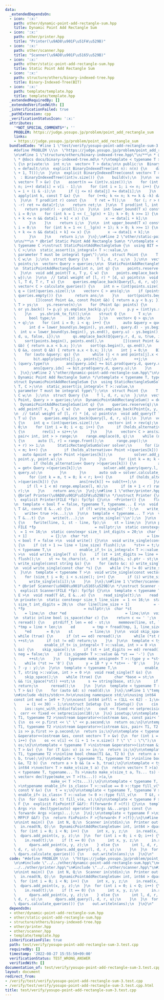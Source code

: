 ```yaml
---
data:
  _extendedDependsOn:
  - icon: ':x:'
    path: other/dynamic-point-add-rectangle-sum.hpp
    title: Dynamic Point Add Rectangle Sum
  - icon: ':x:'
    path: other/printer.hpp
    title: "Printer(\u9AD8\u901F\u51FA\u529B)"
  - icon: ':x:'
    path: other/scanner.hpp
    title: "Scanner(\u9AD8\u901F\u5165\u529B)"
  - icon: ':x:'
    path: other/static-point-add-rectangle-sum.hpp
    title: Static Point Add Rectangle Sum
  - icon: ':x:'
    path: structure/others/binary-indexed-tree.hpp
    title: Binary-Indexed-Tree(BIT)
  - icon: ':x:'
    path: template/template.hpp
    title: template/template.hpp
  _extendedRequiredBy: []
  _extendedVerifiedWith: []
  _isVerificationFailed: true
  _pathExtension: cpp
  _verificationStatusIcon: ':x:'
  attributes:
    '*NOT_SPECIAL_COMMENTS*': ''
    PROBLEM: https://judge.yosupo.jp/problem/point_add_rectangle_sum
    links:
    - https://judge.yosupo.jp/problem/point_add_rectangle_sum
  bundledCode: "#line 1 \"test/verify/yosupo-point-add-rectangle-sum-3.test.cpp\"\n\
    #define PROBLEM \\\n  \"https://judge.yosupo.jp/problem/point_add_rectangle_sum\"\
    \n\n#line 1 \"structure/others/binary-indexed-tree.hpp\"\n/**\n * @brief Binary-Indexed-Tree(BIT)\n\
    \ * @docs docs/binary-indexed-tree.md\n */\ntemplate < typename T >\nstruct BinaryIndexedTree\
    \ {\n private:\n  int n;\n  vector< T > data;\n\n public:\n  BinaryIndexedTree()\
    \ = default;\n\n  explicit BinaryIndexedTree(int n): n(n) {\n    data.assign(n\
    \ + 1, T());\n  }\n\n  explicit BinaryIndexedTree(const vector< T > &v)\n    \
    \  : BinaryIndexedTree((int)v.size()) {\n    build(v);\n  }\n\n  void build(const\
    \ vector< T > &v) {\n    assert(n == (int)v.size());\n    for (int i = 1; i <=\
    \ n; i++) data[i] = v[i - 1];\n    for (int i = 1; i <= n; i++) {\n      int j\
    \ = i + (i & -i);\n      if (j <= n) data[j] += data[i];\n    }\n  }\n\n  void\
    \ apply(int k, const T &x) {\n    for (++k; k <= n; k += k & -k) data[k] += x;\n\
    \  }\n\n  T prod(int r) const {\n    T ret = T();\n    for (; r > 0; r -= r &\
    \ -r) ret += data[r];\n    return ret;\n  }\n\n  T prod(int l, int r) const {\n\
    \    return prod(r) - prod(l);\n  }\n\n  int lower_bound(T x) const {\n    int\
    \ i = 0;\n    for (int k = 1 << (__lg(n) + 1); k > 0; k >>= 1) {\n      if (i\
    \ + k <= n && data[i + k] < x) {\n        x -= data[i + k];\n        i += k;\n\
    \      }\n    }\n    return i;\n  }\n\n  int upper_bound(T x) const {\n    int\
    \ i = 0;\n    for (int k = 1 << (__lg(n) + 1); k > 0; k >>= 1) {\n      if (i\
    \ + k <= n && data[i + k] <= x) {\n        x -= data[i + k];\n        i += k;\n\
    \      }\n    }\n    return i;\n  }\n};\n#line 2 \"other/static-point-add-rectangle-sum.hpp\"\
    \n\n/**\n * @brief Static Point Add Rectangle Sum\n */\ntemplate < typename T,\
    \ typename C >\nstruct StaticPointAddRectangleSum {\n  using BIT = BinaryIndexedTree<\
    \ C >;\n\n  static_assert(is_integral< T >::value,\n                \"template\
    \ parameter T must be integral type\");\n\n  struct Point {\n    T x, y;\n   \
    \ C w;\n  };\n\n  struct Query {\n    T l, d, r, u;\n  };\n\n  vector< Point >\
    \ points;\n  vector< Query > queries;\n\n  StaticPointAddRectangleSum() = default;\n\
    \n  StaticPointAddRectangleSum(int n, int q) {\n    points.reserve(n);\n    queries.reserve(q);\n\
    \  }\n\n  void add_point(T x, T y, C w) {\n    points.emplace_back(Point{x, y,\
    \ w});\n  }\n\n  // tatal weight of [l, r) * [d, u) points\n  void add_query(T\
    \ l, T d, T r, T u) {\n    queries.emplace_back(Query{l, d, r, u});\n  }\n\n \
    \ vector< C > calculate_queries() {\n    int n = (int)points.size();\n    int\
    \ q = (int)queries.size();\n    vector< C > ans(q);\n    if (points.empty() or\
    \ queries.empty()) {\n      return ans;\n    }\n    sort(points.begin(), points.end(),\n\
    \         [](const Point &a, const Point &b) { return a.y < b.y; });\n    vector<\
    \ T > ys;\n    ys.reserve(n);\n    for (Point &p: points) {\n      if (ys.empty()\
    \ or ys.back() != p.y) ys.emplace_back(p.y);\n      p.y = (int)ys.size() - 1;\n\
    \    }\n    ys.shrink_to_fit();\n\n    struct Q {\n      T x;\n      int d, u;\n\
    \      bool type;\n      int idx;\n    };\n    vector< Q > qs;\n    qs.reserve(q\
    \ + q);\n    for (int i = 0; i < q; i++) {\n      auto &query = queries[i];\n\
    \      int d = lower_bound(ys.begin(), ys.end(), query.d) - ys.begin();\n    \
    \  int u = lower_bound(ys.begin(), ys.end(), query.u) - ys.begin();\n      qs.emplace_back(Q{query.l,\
    \ d, u, false, i});\n      qs.emplace_back(Q{query.r, d, u, true, i});\n    }\n\
    \    sort(points.begin(), points.end(),\n         [](const Point &a, const Point\
    \ &b) { return a.x < b.x; });\n    sort(qs.begin(), qs.end(),\n         [](const\
    \ Q &a, const Q &b) { return a.x < b.x; });\n    int j = 0;\n    BIT bit(ys.size());\n\
    \    for (auto &query: qs) {\n      while (j < n and points[j].x < query.x) {\n\
    \        bit.apply(points[j].y, points[j].w);\n        ++j;\n      }\n      if\
    \ (query.type)\n        ans[query.idx] += bit.prod(query.d, query.u);\n      else\n\
    \        ans[query.idx] -= bit.prod(query.d, query.u);\n    }\n    return ans;\n\
    \  }\n};\n#line 2 \"other/dynamic-point-add-rectangle-sum.hpp\"\n\n/**\n * @brief\
    \ Dynamic Point Add Rectangle Sum\n */\ntemplate < typename T, typename C >\n\
    struct DynamicPointAddRectangleSum {\n  using StaticRectangleSumSolver = StaticPointAddRectangleSum<\
    \ T, C >;\n\n  static_assert(is_integral< T >::value,\n                \"template\
    \ parameter T must be integral type\");\n\n  struct Point {\n    T x, y;\n   \
    \ C w;\n  };\n\n  struct Query {\n    T l, d, r, u;\n  };\n\n  vector< variant<\
    \ Point, Query > > queries;\n\n  DynamicPointAddRectangleSum() = default;\n\n\
    \  DynamicPointAddRectangleSum(int q) {\n    queries.reserve(q);\n  }\n\n  void\
    \ add_point(T x, T y, C w) {\n    queries.emplace_back(Point{x, y, w});\n  }\n\
    \n  // tatal weight of [l, r) * [d, u) points\n  void add_query(T l, T d, T r,\
    \ T u) {\n    queries.emplace_back(Query{l, d, r, u});\n  }\n\n  vector< C > calculate_queries()\
    \ {\n    int q = (int)queries.size();\n    vector< int > rev(q);\n    int sz =\
    \ 0;\n    for (int i = 0; i < q; i++) {\n      if (holds_alternative< Query >(queries[i]))\
    \ {\n        rev[i] = sz++;\n      }\n    }\n    vector< C > ans(sz);\n    queue<\
    \ pair< int, int > > range;\n    range.emplace(0, q);\n    while (not range.empty())\
    \ {\n      auto [l, r] = range.front();\n      range.pop();\n      int m = (l\
    \ + r) >> 1;\n      StaticRectangleSumSolver solver;\n      for (int k = l; k\
    \ < m; k++) {\n        if (holds_alternative< Point >(queries[k])) {\n       \
    \   auto &point = get< Point >(queries[k]);\n          solver.add_point(point.x,\
    \ point.y, point.w);\n        }\n      }\n      for (int k = m; k < r; k++) {\n\
    \        if (holds_alternative< Query >(queries[k])) {\n          auto &query\
    \ = get< Query >(queries[k]);\n          solver.add_query(query.l, query.d, query.r,\
    \ query.u);\n        }\n      }\n      auto sub = solver.calculate_queries();\n\
    \      for (int k = m, t = 0; k < r; k++) {\n        if (holds_alternative< Query\
    \ >(queries[k])) {\n          ans[rev[k]] += sub[t++];\n        }\n      }\n \
    \     if (l + 1 < m) range.emplace(l, m);\n      if (m + 1 < r) range.emplace(m,\
    \ r);\n    }\n    return ans;\n  }\n};\n#line 1 \"other/printer.hpp\"\n/**\n *\
    \ @brief Printer(\u9AD8\u901F\u51FA\u529B)\n */\nstruct Printer {\n public:\n\
    \  explicit Printer(FILE *fp): fp(fp) {}\n\n  ~Printer() {\n    flush();\n  }\n\
    \n  template < bool f = false, typename T, typename... E >\n  void write(const\
    \ T &t, const E &...e) {\n    if (f) write_single(' ');\n    write_single(t);\n\
    \    write< true >(e...);\n  }\n\n  template < typename... T >\n  void writeln(const\
    \ T &...t) {\n    write(t...);\n    write_single('\\n');\n  }\n\n  void flush()\
    \ {\n    fwrite(line, 1, st - line, fp);\n    st = line;\n  }\n\n private:\n \
    \ FILE *fp                           = nullptr;\n  static constexpr size_t line_size\
    \  = 1 << 16;\n  static constexpr size_t int_digits = 20;\n  char line[line_size\
    \ + 1]           = {};\n  char *st                           = line;\n\n  template\
    \ < bool f = false >\n  void write() {}\n\n  void write_single(const char &t)\
    \ {\n    if (st + 1 >= line + line_size) flush();\n    *st++ = t;\n  }\n\n  template\
    \ < typename T,\n             enable_if_t< is_integral< T >::value, int > = 0\
    \ >\n  void write_single(T s) {\n    if (st + int_digits >= line + line_size)\
    \ flush();\n    st += to_chars(st, st + int_digits, s).ptr - st;\n  }\n\n  void\
    \ write_single(const string &s) {\n    for (auto &c: s) write_single(c);\n  }\n\
    \n  void write_single(const char *s) {\n    while (*s != 0) write_single(*s++);\n\
    \  }\n\n  template < typename T >\n  void write_single(const vector< T > &s) {\n\
    \    for (size_t i = 0; i < s.size(); i++) {\n      if (i) write_single(' ');\n\
    \      write_single(s[i]);\n    }\n  }\n};\n#line 1 \"other/scanner.hpp\"\n/**\n\
    \ * @brief Scanner(\u9AD8\u901F\u5165\u529B)\n */\nstruct Scanner {\n public:\n\
    \  explicit Scanner(FILE *fp): fp(fp) {}\n\n  template < typename T, typename...\
    \ E >\n  void read(T &t, E &...e) {\n    read_single(t);\n    read(e...);\n  }\n\
    \n private:\n  static constexpr size_t line_size  = 1 << 16;\n  static constexpr\
    \ size_t int_digits = 20;\n  char line[line_size + 1]           = {};\n  FILE\
    \ *fp                           = nullptr;\n  char *st                       \
    \    = line;\n  char *ed                           = line;\n\n  void read() {}\n\
    \n  static inline bool is_space(char c) {\n    return c <= ' ';\n  }\n\n  void\
    \ reread() {\n    ptrdiff_t len = ed - st;\n    memmove(line, st, len);\n    char\
    \ *tmp = line + len;\n    ed        = tmp + fread(tmp, 1, line_size - len, fp);\n\
    \    *ed       = 0;\n    st        = line;\n  }\n\n  void skip_space() {\n   \
    \ while (true) {\n      if (st == ed) reread();\n      while (*st && is_space(*st))\
    \ ++st;\n      if (st != ed) return;\n    }\n  }\n\n  template < typename T,\n\
    \             enable_if_t< is_integral< T >::value, int > = 0 >\n  void read_single(T\
    \ &s) {\n    skip_space();\n    if (st + int_digits >= ed) reread();\n    bool\
    \ neg = false;\n    if (is_signed< T >::value && *st == '-') {\n      neg = true;\n\
    \      ++st;\n    }\n    typename make_unsigned< T >::type y = *st++ - '0';\n\
    \    while (*st >= '0') {\n      y = 10 * y + *st++ - '0';\n    }\n    s = (neg\
    \ ? -y : y);\n  }\n\n  template < typename T,\n             enable_if_t< is_same<\
    \ T, string >::value, int > = 0 >\n  void read_single(T &s) {\n    s = \"\";\n\
    \    skip_space();\n    while (true) {\n      char *base = st;\n      while (*st\
    \ && !is_space(*st)) ++st;\n      s += string(base, st);\n      if (st != ed)\
    \ return;\n      reread();\n    }\n  }\n\n  template < typename T >\n  void read_single(vector<\
    \ T > &s) {\n    for (auto &d: s) read(d);\n  }\n};\n#line 1 \"template/template.hpp\"\
    \n#include <bits/stdc++.h>\n\nusing namespace std;\n\nusing int64   = long long;\n\
    const int mod = 1e9 + 7;\n\nconst int64 infll = (1LL << 62) - 1;\nconst int inf\
    \     = (1 << 30) - 1;\n\nstruct IoSetup {\n  IoSetup() {\n    cin.tie(nullptr);\n\
    \    ios::sync_with_stdio(false);\n    cout << fixed << setprecision(10);\n  \
    \  cerr << fixed << setprecision(10);\n  }\n} iosetup;\n\ntemplate < typename\
    \ T1, typename T2 >\nostream &operator<<(ostream &os, const pair< T1, T2 > &p)\
    \ {\n  os << p.first << \" \" << p.second;\n  return os;\n}\n\ntemplate < typename\
    \ T1, typename T2 >\nistream &operator>>(istream &is, pair< T1, T2 > &p) {\n \
    \ is >> p.first >> p.second;\n  return is;\n}\n\ntemplate < typename T >\nostream\
    \ &operator<<(ostream &os, const vector< T > &v) {\n  for (int i = 0; i < (int)v.size();\
    \ i++) {\n    os << v[i] << (i + 1 != v.size() ? \" \" : \"\");\n  }\n  return\
    \ os;\n}\n\ntemplate < typename T >\nistream &operator>>(istream &is, vector<\
    \ T > &v) {\n  for (T &in: v) is >> in;\n  return is;\n}\n\ntemplate < typename\
    \ T1, typename T2 >\ninline bool chmax(T1 &a, T2 b) {\n  return a < b && (a =\
    \ b, true);\n}\n\ntemplate < typename T1, typename T2 >\ninline bool chmin(T1\
    \ &a, T2 b) {\n  return a > b && (a = b, true);\n}\n\ntemplate < typename T =\
    \ int64 >\nvector< T > make_v(size_t a) {\n  return vector< T >(a);\n}\n\ntemplate\
    \ < typename T, typename... Ts >\nauto make_v(size_t a, Ts... ts) {\n  return\
    \ vector< decltype(make_v< T >(ts...)) >(a,\n                                \
    \                make_v< T >(ts...));\n}\n\ntemplate < typename T, typename V\
    \ >\ntypename enable_if< is_class< T >::value == 0 >::type fill_v(\n    T &t,\
    \ const V &v) {\n  t = v;\n}\n\ntemplate < typename T, typename V >\ntypename\
    \ enable_if< is_class< T >::value != 0 >::type fill_v(\n    T &t, const V &v)\
    \ {\n  for (auto &e: t) fill_v(e, v);\n}\n\ntemplate < typename F >\nstruct FixPoint:\
    \ F {\n  explicit FixPoint(F &&f): F(forward< F >(f)) {}\n\n  template < typename...\
    \ Args >\n  decltype(auto) operator()(Args &&...args) const {\n    return F::operator()(*this,\
    \ forward< Args >(args)...);\n  }\n};\n\ntemplate < typename F >\ninline decltype(auto)\
    \ MFP(F &&f) {\n  return FixPoint< F >{forward< F >(f)};\n}\n#line 8 \"test/verify/yosupo-point-add-rectangle-sum-3.test.cpp\"\
    \n\nint main() {\n  int N, Q;\n  Scanner in(stdin);\n  Printer out(stdout);\n\
    \  in.read(N, Q);\n  DynamicPointAddRectangleSum< int, int64 > dpars(N + Q);\n\
    \  for (int i = 0; i < N; i++) {\n    int x, y, z;\n    in.read(x, y, z);\n  \
    \  dpars.add_point(x, y, z);\n  }\n  for (int i = 0; i < Q; i++) {\n    int t;\n\
    \    in.read(t);\n    if (t == 0) {\n      int x, y, z;\n      in.read(x, y, z);\n\
    \      dpars.add_point(x, y, z);\n    } else {\n      int l, d, r, u;\n      in.read(l,\
    \ d, r, u);\n      dpars.add_query(l, d, r, u);\n    }\n  }\n  for (auto &&ans:\
    \ dpars.calculate_queries()) {\n    out.writeln(ans);\n  }\n}\n"
  code: "#define PROBLEM \\\n  \"https://judge.yosupo.jp/problem/point_add_rectangle_sum\"\
    \n\n#include \"../../other/dynamic-point-add-rectangle-sum.hpp\"\n#include \"\
    ../../other/printer.hpp\"\n#include \"../../other/scanner.hpp\"\n#include \"../../template/template.hpp\"\
    \n\nint main() {\n  int N, Q;\n  Scanner in(stdin);\n  Printer out(stdout);\n\
    \  in.read(N, Q);\n  DynamicPointAddRectangleSum< int, int64 > dpars(N + Q);\n\
    \  for (int i = 0; i < N; i++) {\n    int x, y, z;\n    in.read(x, y, z);\n  \
    \  dpars.add_point(x, y, z);\n  }\n  for (int i = 0; i < Q; i++) {\n    int t;\n\
    \    in.read(t);\n    if (t == 0) {\n      int x, y, z;\n      in.read(x, y, z);\n\
    \      dpars.add_point(x, y, z);\n    } else {\n      int l, d, r, u;\n      in.read(l,\
    \ d, r, u);\n      dpars.add_query(l, d, r, u);\n    }\n  }\n  for (auto &&ans:\
    \ dpars.calculate_queries()) {\n    out.writeln(ans);\n  }\n}\n"
  dependsOn:
  - other/dynamic-point-add-rectangle-sum.hpp
  - other/static-point-add-rectangle-sum.hpp
  - structure/others/binary-indexed-tree.hpp
  - other/printer.hpp
  - other/scanner.hpp
  - template/template.hpp
  isVerificationFile: true
  path: test/verify/yosupo-point-add-rectangle-sum-3.test.cpp
  requiredBy: []
  timestamp: '2022-08-27 15:55:50+09:00'
  verificationStatus: TEST_WRONG_ANSWER
  verifiedWith: []
documentation_of: test/verify/yosupo-point-add-rectangle-sum-3.test.cpp
layout: document
redirect_from:
- /verify/test/verify/yosupo-point-add-rectangle-sum-3.test.cpp
- /verify/test/verify/yosupo-point-add-rectangle-sum-3.test.cpp.html
title: test/verify/yosupo-point-add-rectangle-sum-3.test.cpp
---
```

